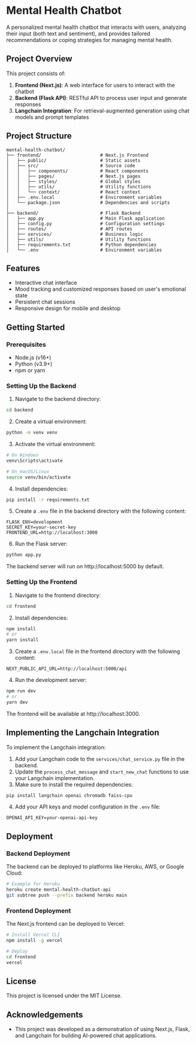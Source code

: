 # Mental Health Chatbot

A personalized mental health chatbot that interacts with users, analyzing their input (both text and sentiment), and provides tailored recommendations or coping strategies for managing mental health.

## Project Overview

This project consists of:

1. **Frontend (Next.js)**: A web interface for users to interact with the chatbot
2. **Backend (Flask API)**: RESTful API to process user input and generate responses
3. **Langchain Integration**: For retrieval-augmented generation using chat models and prompt templates


## Project Structure

```
mental-health-chatbot/
├── frontend/                      # Next.js Frontend
│   ├── public/                    # Static assets
│   ├── src/                       # Source code
│   │   ├── components/            # React components
│   │   ├── pages/                 # Next.js pages
│   │   ├── styles/                # Global styles
│   │   ├── utils/                 # Utility functions
│   │   └── context/               # React context
│   ├── .env.local                 # Environment variables
│   └── package.json               # Dependencies and scripts
│
├── backend/                       # Flask Backend
│   ├── app.py                     # Main Flask application
│   ├── config.py                  # Configuration settings
│   ├── routes/                    # API routes
│   ├── services/                  # Business logic
│   ├── utils/                     # Utility functions
│   ├── requirements.txt           # Python dependencies
│   └── .env                       # Environment variables
```

## Features

- Interactive chat interface
- Mood tracking and customized responses based on user's emotional state
- Persistent chat sessions
- Responsive design for mobile and desktop

## Getting Started

### Prerequisites

- Node.js (v16+)
- Python (v3.9+)
- npm or yarn

### Setting Up the Backend

1. Navigate to the backend directory:

```bash
cd backend
```

2. Create a virtual environment:

```bash
python -m venv venv
```

3. Activate the virtual environment:

```bash
# On Windows
venv\Scripts\activate

# On macOS/Linux
source venv/bin/activate
```

4. Install dependencies:

```bash
pip install -r requirements.txt
```

5. Create a `.env` file in the backend directory with the following content:

```
FLASK_ENV=development
SECRET_KEY=your-secret-key
FRONTEND_URL=http://localhost:3000
```

6. Run the Flask server:

```bash
python app.py
```

The backend server will run on http://localhost:5000 by default.

### Setting Up the Frontend

1. Navigate to the frontend directory:

```bash
cd frontend
```

2. Install dependencies:

```bash
npm install
# or
yarn install
```

3. Create a `.env.local` file in the frontend directory with the following content:

```
NEXT_PUBLIC_API_URL=http://localhost:5000/api
```

4. Run the development server:

```bash
npm run dev
# or
yarn dev
```

The frontend will be available at http://localhost:3000.

## Implementing the Langchain Integration

To implement the Langchain integration:

1. Add your Langchain code to the `services/chat_service.py` file in the backend.
2. Update the `process_chat_message` and `start_new_chat` functions to use your Langchain implementation.
3. Make sure to install the required dependencies:

```bash
pip install langchain openai chromadb faiss-cpu
```

4. Add your API keys and model configuration in the `.env` file:

```
OPENAI_API_KEY=your-openai-api-key
```

## Deployment

### Backend Deployment

The backend can be deployed to platforms like Heroku, AWS, or Google Cloud:

```bash
# Example for Heroku
heroku create mental-health-chatbot-api
git subtree push --prefix backend heroku main
```

### Frontend Deployment

The Next.js frontend can be deployed to Vercel:

```bash
# Install Vercel CLI
npm install -g vercel

# Deploy
cd frontend
vercel
```

## License

This project is licensed under the MIT License.

## Acknowledgements

- This project was developed as a demonstration of using Next.js, Flask, and Langchain for building AI-powered chat applications.
